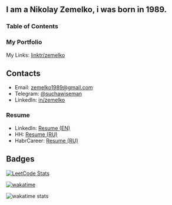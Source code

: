 ##  I am a Nikolay Zemelko, i was born in 1989.
### Table of Contents

### My Portfolio 
My Links: [linktr/zemelko](https://linktr.ee/zemelko)
<!--START_SECTION:waka-->
<!--END_SECTION:waka-->
## Contacts

* Email: [zemelko1989@gmail.com](mailto:zemelko1989@gmail.com)
* Telegram: [@suchawiseman](https://t.me/suchawiseman)
* LinkedIn: [in/zemelko](https://www.linkedin.com/in/zemelko)

### Resume
* LinkedIn: [Resume (EN)](https://www.linkedin.com/in/zemelko)
* HH: [Resume (RU)](https://hh.ru/resume/4a4435a9ff09e87f6c0039ed1f4e475572454c)
* HabrCareer: [Resume (RU)](https://career.habr.com/zemelko)

## Badges
[![LeetCode Stats](https://leetcode.card.workers.dev/zemelko?theme=dark&font=source_code_pro&extension=null)](https://leetcode.com/zemelko/)

[![wakatime](https://wakatime.com/badge/user/018be337-25d2-4ac0-bcab-8cae36dd2fe8.svg)](https://wakatime.com/@018be337-25d2-4ac0-bcab-8cae36dd2fe8)

![wakatime stats](https://github-readme-stats.vercel.app/api/wakatime?username=zemelko&layout=compact)
